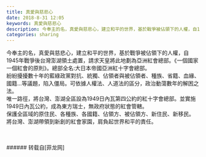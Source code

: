 ```yaml
---
title: 真愛與慈悲心
date: 2018-8-31 12:05
keywords: 真愛與慈悲心
description: 今奉主的名，真愛與慈悲心，建立和平的世界，基於戰爭被佔領下的人權，自1945年戰爭後台灣澎湖領土處置，請求天皇將此地劃為亞洲紅會總部。《一個國家一個紅會的原則》。總部全名:大日本帝國亞洲紅十字會總部。紛紛擾擾數十年的藍綠政黨對抗、統獨、佔領者與被佔領者、種族、省籍、血緣、國籍…等議題，陷入僵局。可依據人權法、人道法的區分，政治動蕩數年的解困之法。唯一路徑，將台灣、澎湖全區設為1949日內瓦第四公約的紅十字會總部。並實施1949日內瓦公約，成為東方瑞士，無政府狀態的紅會管轄。保護全區域的原住民、各種族、各國籍、佔領方、被佔領方、新住民、新移民。將台灣、澎湖帶領到新創的紅會家園，肩負起世界和平的責任。
categories: sharing
---
```

<td class="t_f" id="postmessage_1706730">

今奉主的名，真愛與慈悲心，建立和平的世界，基於戰爭被佔領下的人權，自1945年戰爭後台灣澎湖領土處置，請求天皇將此地劃為亞洲紅會總部。《一個國家一個紅會的原則》。總部全名:大日本帝國亞洲紅十字會總部。<br/>
紛紛擾擾數十年的藍綠政黨對抗、統獨、佔領者與被佔領者、種族、省籍、血緣、國籍…等議題，陷入僵局。可依據人權法、人道法的區分，政治動蕩數年的解困之法。<br/>
唯一路徑，將台灣、澎湖全區設為1949日內瓦第四公約的紅十字會總部。並實施1949日內瓦公約，成為東方瑞士，無政府狀態的紅會管轄。<br/>
保護全區域的原住民、各種族、各國籍、佔領方、被佔領方、新住民、新移民。<br/>
將台灣、澎湖帶領到新創的紅會家園，肩負起世界和平的責任。<br/>
<br/>
<br/>
</td>
###### 转载自[菲龙网]